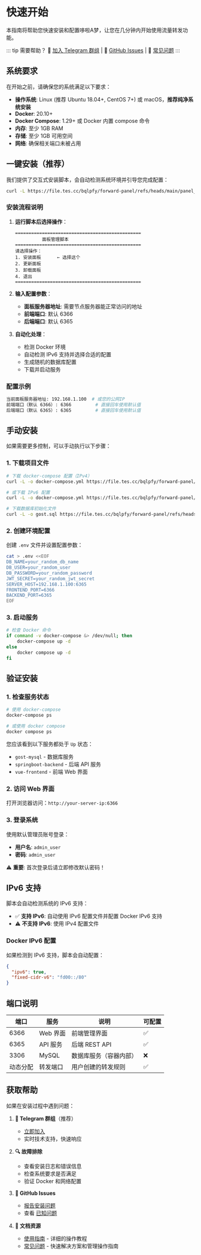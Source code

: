 # 快速开始

本指南将帮助您快速安装和配置哆啦A梦，让您在几分钟内开始使用流量转发功能。

::: tip 需要帮助？
📱 [加入 Telegram 群组](https://t.me/+wdVDni1fdyI0YzE1) | 🐛 [GitHub Issues](https://github.com/bqlpfy/forward-panel/issues) | 🤔 [常见问题](/faq)
:::

## 系统要求

在开始之前，请确保您的系统满足以下要求：

- **操作系统**: Linux (推荐 Ubuntu 18.04+, CentOS 7+) 或 macOS，**推荐纯净系统安装**
- **Docker**: 20.10+ 
- **Docker Compose**: 1.29+ 或 Docker 内置 compose 命令
- **内存**: 至少 1GB RAM
- **存储**: 至少 1GB 可用空间
- **网络**: 确保相关端口未被占用

## 一键安装（推荐）

我们提供了交互式安装脚本，会自动检测系统环境并引导您完成配置：

```bash
curl -L https://file.tes.cc/bqlpfy/forward-panel/refs/heads/main/panel_install.sh -o panel_install.sh && chmod +x panel_install.sh && ./panel_install.sh
```

### 安装流程说明

1. **运行脚本后选择操作**：
   ```
   ===============================================
             面板管理脚本
   ===============================================
   请选择操作：
   1. 安装面板      ← 选择这个
   2. 更新面板
   3. 卸载面板
   4. 退出
   ===============================================
   ```

2. **输入配置参数**：
   - **面板服务器地址**: 需要节点服务器能正常访问的地址
   - **前端端口**: 默认 6366
   - **后端端口**: 默认 6365

3. **自动化处理**：
   - 检测 Docker 环境
   - 自动检测 IPv6 支持并选择合适的配置
   - 生成随机的数据库配置
   - 下载并启动服务

### 配置示例

```bash
当前面板服务器地址: 192.168.1.100  # 或您的公网IP
前端端口（默认 6366）: 6366         # 直接回车使用默认值
后端端口（默认 6365）: 6365         # 直接回车使用默认值
```

## 手动安装

如果需要更多控制，可以手动执行以下步骤：

### 1. 下载项目文件

```bash
# 下载 docker-compose 配置（IPv4）
curl -L -o docker-compose.yml https://file.tes.cc/bqlpfy/forward-panel/refs/heads/main/docker-compose-v4.yml

# 或下载 IPv6 配置
curl -L -o docker-compose.yml https://file.tes.cc/bqlpfy/forward-panel/refs/heads/main/docker-compose-v6.yml

# 下载数据库初始化文件
curl -L -o gost.sql https://file.tes.cc/bqlpfy/forward-panel/refs/heads/main/gost.sql
```

### 2. 创建环境配置

创建 `.env` 文件并设置配置参数：

```bash
cat > .env <<EOF
DB_NAME=your_random_db_name
DB_USER=your_random_user
DB_PASSWORD=your_random_password
JWT_SECRET=your_random_jwt_secret
SERVER_HOST=192.168.1.100:6365
FRONTEND_PORT=6366
BACKEND_PORT=6365
EOF
```

### 3. 启动服务

```bash
# 检查 Docker 命令
if command -v docker-compose &> /dev/null; then
    docker-compose up -d
else
    docker compose up -d
fi
```

## 验证安装

### 1. 检查服务状态

```bash
# 使用 docker-compose
docker-compose ps

# 或使用 docker compose
docker compose ps
```

您应该看到以下服务都处于 `Up` 状态：
- `gost-mysql` - 数据库服务
- `springboot-backend` - 后端 API 服务
- `vue-frontend` - 前端 Web 界面

### 2. 访问 Web 界面

打开浏览器访问：`http://your-server-ip:6366`

### 3. 登录系统

使用默认管理员账号登录：
- **用户名**: `admin_user`
- **密码**: `admin_user`

⚠️ **重要**: 首次登录后请立即修改默认密码！

## IPv6 支持

脚本会自动检测系统的 IPv6 支持：

- ✅ **支持 IPv6**: 自动使用 IPv6 配置文件并配置 Docker IPv6 支持
- ⚠️ **不支持 IPv6**: 使用 IPv4 配置文件

### Docker IPv6 配置

如果检测到 IPv6 支持，脚本会自动配置：

```json
{
  "ipv6": true,
  "fixed-cidr-v6": "fd00::/80"
}
```

## 端口说明

| 端口 | 服务 | 说明 | 可配置 |
|------|------|------|--------|
| 6366 | Web 界面 | 前端管理界面 | ✅ |
| 6365 | API 服务 | 后端 REST API | ✅ |
| 3306 | MySQL | 数据库服务（容器内部） | ❌ |
| 动态分配 | 转发端口 | 用户创建的转发规则 | ✅ |

## 获取帮助

如果在安装过程中遇到问题：

1. **💬 Telegram 群组**（推荐）
   - [立即加入](https://t.me/+wdVDni1fdyI0YzE1) 
   - 实时技术支持，快速响应

2. **🔍 故障排除**
   - 查看安装日志和错误信息
   - 检查系统要求是否满足
   - 验证 Docker 和网络配置

3. **🐛 GitHub Issues**
   - [报告安装问题](https://github.com/bqlpfy/forward-panel/issues/new)
   - 查看 [已知问题](https://github.com/bqlpfy/forward-panel/issues)

4. **📖 文档资源**
   - [使用指南](/guide) - 详细的操作教程
   - [常见问题](/faq) - 快速解决方案和管理操作指南 
